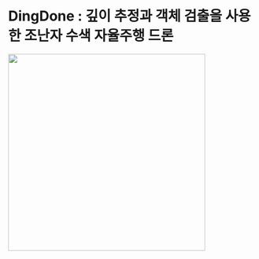 # DingDone : 깊이 추정과 객체 검출을 사용한 조난자 수색 자율주행 드론

<img src="https://user-images.githubusercontent.com/87409442/167561776-5cdf8912-b22d-45f5-82a7-e9fd01815018.png" width="400">
